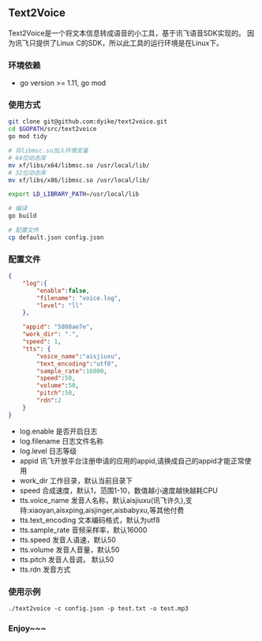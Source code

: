 ## Text2Voice 

Text2Voice是一个将文本信息转成语音的小工具，基于讯飞语音SDK实现的。
因为讯飞只提供了Linux C的SDK，所以此工具的运行环境是在Linux下。


### 环境依赖

* go version >= 1.11, go mod


### 使用方式

```bash 
git clone git@github.com:dyike/text2voice.git
cd $GOPATH/src/text2voice 
go mod tidy

# 将libmsc.so加入环境变量
# 64位动态库
mv xf/libs/x64/libmsc.so /usr/local/lib/
# 32位动态库
mv xf/libs/x86/libmsc.so /usr/local/lib/

export LD_LIBRARY_PATH=/usr/local/lib

# 编译
go build 

# 配置文件
cp default.json config.json
```

### 配置文件

```json
{
    "log":{
        "enable":false,
        "filename": "voice.log",
        "level": "ll"
    },

    "appid": "5808ae7e",
    "work_dir": ".",
    "speed": 1,
    "tts": {
        "voice_name":"aisjiuxu", 
        "text_encoding":"utf8", 
        "sample_rate":16000,
        "speed":50, 
        "volume":50, 
        "pitch":50, 
        "rdn":2
    }
}
```
* log.enable 是否开启日志
* log.filename 日志文件名称
* log.level 日志等级
* appid 讯飞开放平台注册申请的应用的appid,请换成自己的appid才能正常使用
* work_dir 工作目录，默认当前目录下
* speed 合成速度，默认1，范围1-10，数值越小速度越快越耗CPU
* tts.voice_name 发音人名称，默认aisjiuxu(讯飞许久),支持:xiaoyan,aisxping,aisjinger,aisbabyxu,等其他付费
* tts.text_encoding 文本编码格式，默认为utf8
* tts.sample_rate 音频采样率，默认16000 
* tts.speed 发音人语速，默认50
* tts.volume 发音人音量，默认50
* tts.pitch 发音人音调， 默认50 
* tts.rdn 发音方式


### 使用示例

```
./text2voice -c config.json -p test.txt -o test.mp3
```

### Enjoy~~~
